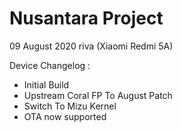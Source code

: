 # Nusantara Project

09 August 2020
riva (Xiaomi Redmi 5A)

Device Changelog :
- Initial Build
- Upstream Coral FP To August Patch
- Switch To Mizu Kernel
- OTA now supported